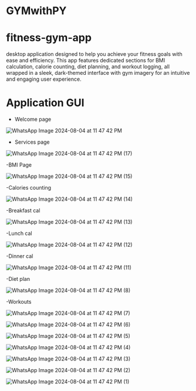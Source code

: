 # GYMwithPY
# fitness-gym-app
desktop application designed to help you achieve your fitness goals with ease and efficiency. This app features dedicated sections for BMI calculation, calorie counting, diet planning, and workout logging, 
all wrapped in a sleek, dark-themed interface with gym imagery for an intuitive and engaging user experience.
# Application GUI

- Welcome page 

![WhatsApp Image 2024-08-04 at 11 47 42 PM](https://github.com/user-attachments/assets/780a2953-0c70-483a-8914-2a1b0b07fdac)

- Services page

![WhatsApp Image 2024-08-04 at 11 47 42 PM (17)](https://github.com/user-attachments/assets/631e97e5-eb07-40b8-b80c-433a4e7399b9)

-BMI Page 

![WhatsApp Image 2024-08-04 at 11 47 42 PM (15)](https://github.com/user-attachments/assets/4e2bd5d8-b4b6-43d8-9e4a-5e4544e31962)

-Calories counting 

![WhatsApp Image 2024-08-04 at 11 47 42 PM (14)](https://github.com/user-attachments/assets/828567d2-38e3-4847-a933-75a4ab969d41)

-Breakfast cal

![WhatsApp Image 2024-08-04 at 11 47 42 PM (13)](https://github.com/user-attachments/assets/03d3265d-652d-4434-9c9e-1c56bd7be864)

-Lunch cal

![WhatsApp Image 2024-08-04 at 11 47 42 PM (12)](https://github.com/user-attachments/assets/d571cf58-66bb-4ce8-b0e4-9cb18ddb5490)

-Dinner cal

![WhatsApp Image 2024-08-04 at 11 47 42 PM (11)](https://github.com/user-attachments/assets/fbbaa0be-4eca-4de8-a399-a5881b5619c9)

-Diet plan

![WhatsApp Image 2024-08-04 at 11 47 42 PM (8)](https://github.com/user-attachments/assets/edad8019-2857-4152-954c-8d374d70036f)

-Workouts

![WhatsApp Image 2024-08-04 at 11 47 42 PM (7)](https://github.com/user-attachments/assets/cc914617-9136-4e36-b50d-ffbb72dc94ae)

![WhatsApp Image 2024-08-04 at 11 47 42 PM (6)](https://github.com/user-attachments/assets/37b682d5-139e-4b9c-8f0d-bcf16b94528b)

![WhatsApp Image 2024-08-04 at 11 47 42 PM (5)](https://github.com/user-attachments/assets/0d34274a-3f4f-494b-85e0-bad5dbea4d5c)

![WhatsApp Image 2024-08-04 at 11 47 42 PM (4)](https://github.com/user-attachments/assets/17a61302-a889-47cd-89ec-8ad2f3b9875e)

![WhatsApp Image 2024-08-04 at 11 47 42 PM (3)](https://github.com/user-attachments/assets/ce449298-f07b-464c-9066-c0beca12cc49)

![WhatsApp Image 2024-08-04 at 11 47 42 PM (2)](https://github.com/user-attachments/assets/40c351cd-3184-45c7-8178-495b199240c0)

![WhatsApp Image 2024-08-04 at 11 47 42 PM (1)](https://github.com/user-attachments/assets/c3c939c4-5a91-4b49-82e1-13d80256d749)

